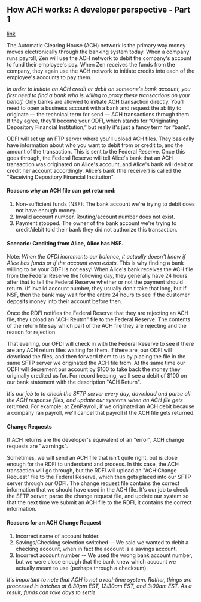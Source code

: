 ## How ACH works: A developer perspective - Part 1
[link](http://engineering.zenpayroll.com/how-ach-works-a-developer-perspective-part-1/)

The Automatic Clearing House (ACH) network is the primary way money moves electronically through the banking system today. When a company runs payroll, Zen will use the ACH network to debit the company's account to fund their employee's pay. When Zen receives the funds from the company, they again use the ACH network to initiate credits into each of the employee's accounts to pay them.

*In order to initiate an ACH credit or debit on someone's bank account, you first need to find a bank who is willing to proxy these transactions on your behalf.* Only banks are allowed to initiate ACH transaction directly. You’ll need to open a business account with a bank and request the ability to originate — the technical term for send — ACH transactions through them. If they agree, they’ll become your ODFI, which stands for “Originating Depository Financial Institution,” but really it's just a fancy term for “bank”.

ODFI will set up an FTP server where you'll upload ACH files. They basically have information about who you want to debit from or credit to, and the amount of the transaction. This is sent to the Federal Reserve. Once this goes through, the Federal Reserve will tell Alice's bank that an ACH transaction was originated on Alice's account, and Alice's bank will debit or credit her account accordingly. Alice's bank (the receiver) is called the "Receiving Depository Financial Institution".

#### Reasons why an ACH file can get returned:

1. Non-sufficient funds (NSF): The bank account we're trying to debit does not have enough money.
2. Invalid account number. Routing/account number does not exist.
3. Payment stopped. The owner of the bank account we're trying to credit/debit told their bank they did not authorize this transaction.

#### Scenario: Crediting from Alice, Alice has NSF.

Note: *When the OFDI increments our balance, it actually doesn't know if Alice has funds or if the account even exists.* This is why finding a bank willing to be your ODFI is not easy! When Alice's bank receives the ACH file from the Federal Reserve the following day, they generally have 24 hours after that to tell the Federal Reserve whether or not the payment should return. (If invalid account number, they usually don't take that long, but if NSF, then the bank may wait for the entire 24 hours to see if the customer deposits money into their account before then.

Once the RDFI notifies the Federal Reserve that they are rejecting an ACH file, they upload an "ACH Reutrn" file to the Federal Reserve. The contents of the return file say which part of the ACH file they are rejecting and the reason for rejection.

That evening, our OFDI will check in with the Federal Reserve to see if there are any ACH return files waiting for them. If there are, our ODFI will download the files, and then forward them to us by placing the file in the same SFTP server we originated the ACH file from. At the same time our ODFI will decrement our account by $100 to take back the money they originally credited us for. For record keeping, we'll see a debit of $100 on our bank statement with the description "ACH Return".

*It's our job to to check the SFTP server every day, download and parse all the ACH response files, and update our systems when an ACH file gets returned.* For example, at ZenPayroll, if we originated an ACH debit because a company ran payroll, we'll cancel that payroll if the ACH file gets returned.

#### Change Requests

If ACH returns are the developer's equivalent of an "error", ACH change requests are "warnings".

Sometimes, we will send an ACH file that isn't quite right, but is close enough for the RDFI to understand and process. In this case, the ACH transaction will go through, but the RDFI will upload an "ACH Change Request" file to the Federal Reserve, which then gets placed into our SFTP server through our ODFI. The change request file contains the correct information that we should have used in the ACH file. It's our job to check the SFTP server, parse the change request file, and update our system so that the next time we submit an ACH file to the RDFI, it contains the correct information.

#### Reasons for an ACH Change Request

1. Incorrect name of account holder.
2. Savings/Checking selection switched -- We said we wanted to debit a checking account, when in fact the account is a savings account.
3. Incorrect account number -- We used the wrong bank account number, but we were close enough that the bank knew which account we actually meant to use (perhaps through a checksum).

*It's important to note that ACH is not a real-time system. Rather, things are processed in batches at 6:30pm EST, 12:30am EST, and 3:00am EST. As a result, funds can take days to settle.*

